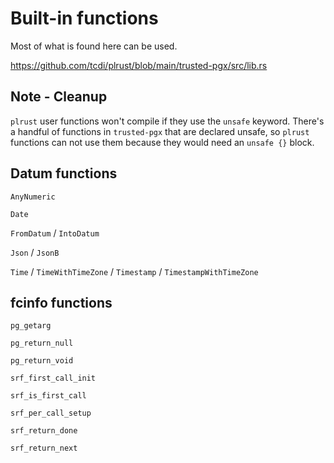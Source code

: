 # Built-in functions


Most of what is found here can be used.

https://github.com/tcdi/plrust/blob/main/trusted-pgx/src/lib.rs

## Note - Cleanup

`plrust` user functions won't compile if they use the `unsafe` keyword.
There's a handful of functions in `trusted-pgx` that are declared unsafe,
so `plrust` functions can not use them because they would need an `unsafe {}`
block.


## Datum functions

`AnyNumeric`

`Date`

`FromDatum` / `IntoDatum`

`Json` / `JsonB`

`Time` / `TimeWithTimeZone` / `Timestamp` / `TimestampWithTimeZone`


## fcinfo functions

`pg_getarg`

`pg_return_null`

`pg_return_void`

`srf_first_call_init`

`srf_is_first_call`

`srf_per_call_setup`

`srf_return_done`

`srf_return_next`





